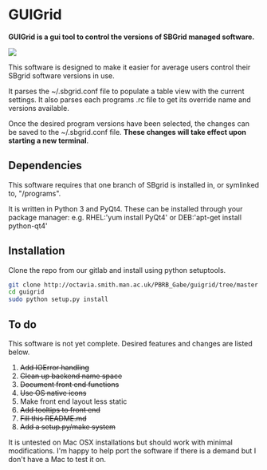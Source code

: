 

# GUIGrid

**GUIGrid is a gui tool to control the versions of SBGrid managed software.**

![](http://octavia.smith.man.ac.uk/PBRB_Gabe/guigrid/raw/master/data/screenshot.png)

This software is designed to make it easier for average users control their SBgrid software versions in use.

It parses the ~/.sbgrid.conf file to populate a table view with the current settings. It also parses each programs .rc file to get its override name and versions available. 

Once the desired program versions have been selected, the changes can be saved to the ~/.sbgrid.conf file. **These changes will take effect upon starting a new terminal**.

## Dependencies
This software requires that one branch of SBgrid is installed in, or symlinked to, "/programs". 

It is written in Python 3 and PyQt4. These can be installed through your package manager:
e.g. RHEL:'yum install PyQt4' or DEB:'apt-get install python-qt4'

## Installation
Clone the repo from our gitlab and install using python setuptools.

```bash
git clone http://octavia.smith.man.ac.uk/PBRB_Gabe/guigrid/tree/master
cd guigrid
sudo python setup.py install
```


## To do
This software is not yet complete. Desired features and changes are listed below.


1. ~~Add IOError handling~~
1. ~~Clean up backend name space~~
1. ~~Document front end functions~~
1. ~~Use OS native icons~~
1. Make front end layout less static
1. ~~Add tooltips to front end~~
1. ~~Fill this README.md~~
1. ~~Add a setup.py/make system~~

It is untested on Mac OSX installations but should work with minimal modifications. I'm happy to help port the software if there is a demand but I don't have a Mac to test it on.

